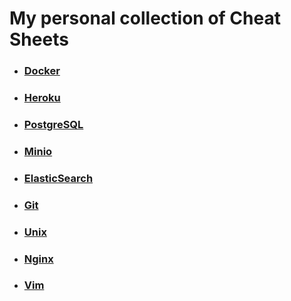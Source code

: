 # My personal collection of Cheat Sheets

* ### [Docker](docker.md)
* ### [Heroku](heroku.md)

* ### [PostgreSQL](postgresql.md)
* ### [Minio](minio.md)
* ### [ElasticSearch](elastic.md)

* ### [Git](git.md)

* ### [Unix](unix.md)
* ### [Nginx](nginx.md)
* ### [Vim](vim.md)